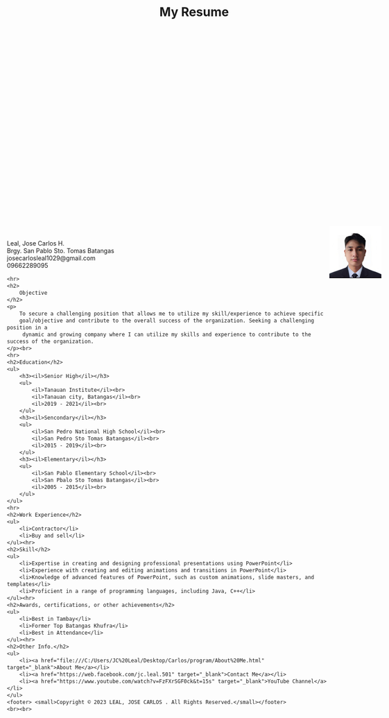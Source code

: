 <!DOCTYPE html>
<html lang="en">
<head>
    <meta charset="UTF-8">
    <meta http-equiv="X-UA-Compatible" content="IE=edge">
    <meta name="viewport" content="width=device-width, initial-scale=1.0">
    <title>MY RESUME</title>
    <style type="text/css">
        .img_deg
        {
            float: right;
            width: 120px;
            height: 120px;
        }
        .pos_cen
        {
            position: absolute;
            width: 90%;
            left: 5%;
            top: 15%;
        }
        footer {
        text-align:center;
        padding: 5px;
        background-color: #abbaba;
        color: #000;
    }
    </style>
</head>
<body>
    <h1 align="center">My Resume</h1>
    <br>
<div class="pos_cen">
    <img class="img_deg" src="1x1.jpg">
    <p>
        <br>Leal, Jose Carlos H.<br>
        Brgy. San Pablo Sto. Tomas Batangas<br>
        josecarlosleal1029@gmail.com<br>
        09662289095 <br>    
    </p>

    <hr>
    <h2>
        Objective
    </h2>
    <p>
        To secure a challenging position that allows me to utilize my skill/experience to achieve specific 
        goal/objective and contribute to the overall success of the organization. Seeking a challenging position in a
         dynamic and growing company where I can utilize my skills and experience to contribute to the success of the organization.
    </p><br>
    <hr>
    <h2>Education</h2>
    <ul>
        <h3><il>Senior High</il></h3>
        <ul>
            <il>Tanauan Institute</il><br>
            <il>Tanauan city, Batangas</il><br>
            <il>2019 - 2021</il><br>
        </ul>
        <h3><il>Sencondary</il></h3>
        <ul>
            <il>San Pedro National High School</il><br>
            <il>San Pedro Sto Tomas Batangas</il><br>
            <il>2015 - 2019</il><br>
        </ul>
        <h3><il>Elementary</il></h3>
        <ul>
            <il>San Pablo Elementary School</il><br>
            <il>San Pbalo Sto Tomas Batangas</il><br>
            <il>2005 - 2015</il><br>
        </ul>
    </ul>
    <hr>
    <h2>Work Experience</h2>
    <ul>
        <li>Contractor</li>
        <li>Buy and sell</li>
    </ul><hr>
    <h2>Skill</h2>
    <ul>
        <li>Expertise in creating and designing professional presentations using PowerPoint</li>
        <li>Experience with creating and editing animations and transitions in PowerPoint</li>
        <li>Knowledge of advanced features of PowerPoint, such as custom animations, slide masters, and templates</li>
        <li>Proficient in a range of programming languages, including Java, C++</li>
    </ul><hr>
    <h2>Awards, certifications, or other achievements</h2>
    <ul>
        <li>Best in Tambay</li>
        <li>Former Top Batangas Khufra</li>
        <li>Best in Attendance</li>
    </ul><hr>
    <h2>Other Info.</h2>
    <ul>
        <li><a href="file:///C:/Users/JC%20Leal/Desktop/Carlos/program/About%20Me.html" target="_blank">About Me</a></li>
        <li><a href="https://web.facebook.com/jc.leal.501" target="_blank">Contact Me</a></li>
        <li><a href="https://www.youtube.com/watch?v=FzFXrSGF0ck&t=15s" target="_blank">YouTube Channel</a></li>
    </ul>
    <footer> <small>Copyright © 2023 LEAL, JOSE CARLOS . All Rights Reserved.</small></footer>
    <br><br>   
</div>
</body>
</html>
